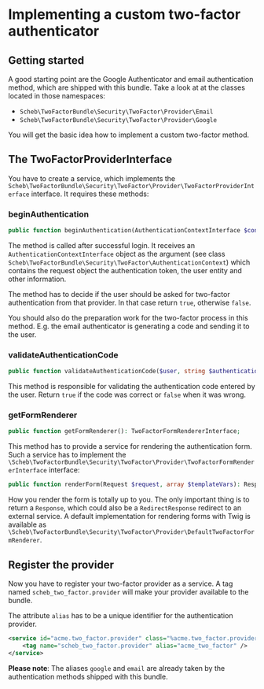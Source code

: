 Implementing a custom two-factor authenticator
==============================================

## Getting started

A good starting point are the Google Authenticator and email authentication method, which are shipped with this bundle.
Take a look at at the classes located in those namespaces:

 - `Scheb\TwoFactorBundle\Security\TwoFactor\Provider\Email`
 - `Scheb\TwoFactorBundle\Security\TwoFactor\Provider\Google`

You will get the basic idea how to implement a custom two-factor method.

## The TwoFactorProviderInterface

You have to create a service, which implements the
`Scheb\TwoFactorBundle\Security\TwoFactor\Provider\TwoFactorProviderInterface` interface. It requires these methods:

### beginAuthentication

```php
public function beginAuthentication(AuthenticationContextInterface $context): bool
```

The method is called after successful login. It receives an `AuthenticationContextInterface` object as the argument
(see class `Scheb\TwoFactorBundle\Security\TwoFactor\AuthenticationContext`) which contains the request object the
authentication token, the user entity and other information.

The method has to decide if the user should be asked for two-factor authentication from that provider. In that case
return `true`, otherwise `false`.

You should also do the preparation work for the two-factor process in this method. E.g. the email authenticator is
generating a code and sending it to the user.

### validateAuthenticationCode

```php
public function validateAuthenticationCode($user, string $authenticationCode): bool
```

This method is responsible for validating the authentication code entered by the user. Return `true` if the code was
correct or `false` when it was wrong.

### getFormRenderer

```php
public function getFormRenderer(): TwoFactorFormRendererInterface;
```

This method has to provide a service for rendering the authentication form. Such a service has to implement the
`\Scheb\TwoFactorBundle\Security\TwoFactor\Provider\TwoFactorFormRendererInterface` interface:

```php
public function renderForm(Request $request, array $templateVars): Response;
```

How you render the form is totally up to you. The only important thing is to return a `Response`, which could also be a
`RedirectResponse` redirect to an external service. A default implementation for rendering forms with Twig is available as
`\Scheb\TwoFactorBundle\Security\TwoFactor\Provider\DefaultTwoFactorFormRenderer`.

## Register the provider

Now you have to register your two-factor provider as a service. A tag named `scheb_two_factor.provider` will make your
provider available to the bundle.

The attribute `alias` has to be a unique identifier for the authentication provider.

```xml
<service id="acme.two_factor.provider" class="%acme.two_factor.provider.class%">
	<tag name="scheb_two_factor.provider" alias="acme_two_factor" />
</service>
```

**Please note**: The aliases `google` and `email` are already taken by the authentication methods shipped with this
bundle.
